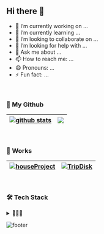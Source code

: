 ## Hi there 👋

<!--
**young5306/young5306** is a ✨ _special_ ✨ repository because its `README.md` (this file) appears on your GitHub profile.
-->

- 🔭 I’m currently working on ...
- 🌱 I’m currently learning ...
- 👯 I’m looking to collaborate on ...
- 🤔 I’m looking for help with ...
- 💬 Ask me about ...
- 📫 How to reach me: ...
- 😄 Pronouns: ...
- ⚡ Fun fact: ...

<br>

### 🎯 My Github

| <a href="https://github.com/anuraghazra/github-readme-stats"><img align="center" src="https://github-readme-stats.vercel.app/api?username=young5306&show_icons=true&include_all_commits=true&theme=shadow_green&hide_border=true&rank_icon=github" alt="github stats" /></a> | <a href="https://github.com/anuraghazra/github-readme-stats"><img align="center" src="https://github-readme-stats.vercel.app/api/top-langs/?username=young5306&layout=compact&theme=shadow_green&hide_border=true" /></a> |
| ------------- | ------------- |

<br>

### 📂 Works

| <a href="https://github.com/moneymerge/moneymerge-BE"><img align="center" src="https://github-readme-stats.vercel.app/api/pin/?username=young5306&repo=moneymerge&theme=shadow_green&hide_border=true&rank_icon=github" alt="houseProject" /></a> | <a href="https://github.com/TripDisk/TripDisk_BE_prac"><img align="center" src="https://github-readme-stats.vercel.app/api/pin/?username=young5306&repo=TripDisk&theme=shadow_green&hide_border=true&rank_icon=github" alt="TripDisk" /></a> |
| ------------- | ------------- |

<br>


### 🛠 Tech Stack
<details>
<summary>🚀🚀🚀</summary>
  
#### Programming Languages

<img src="https://img.shields.io/badge/JAVA-007396?style=flat-square&amp;logo=JAVA&amp;logoColor=white" alt="JAVA Badge">
<img src="https://img.shields.io/badge/python-3776AB?style=flat-square&amp;logo=Python&amp;logoColor=yellow" alt="Python Badge">

#### Backend

<img src="https://img.shields.io/badge/spring-6DB33F?style=flat-square&logo=spring&logoColor=white"> 
<img src="https://img.shields.io/badge/springboot-6DB33F?style=flat-square&logo=springboot&logoColor=white"> 
<img src="https://img.shields.io/badge/django-092E20?style=flat-square&logo=django&logoColor=white">
<img src="https://img.shields.io/badge/node.js-339933?style=flat-square&logo=Node.js&logoColor=white">

#### Frontend

<img src="https://img.shields.io/badge/html5-E34F26?style=flat-square&logo=html5&logoColor=white"> 
<img src="https://img.shields.io/badge/css-1572B6?style=flat-square&logo=css3&logoColor=white"> 
<img src="https://img.shields.io/badge/javascript-F7DF1E?style=flat-square&logo=javascript&logoColor=black"> 
<img src="https://img.shields.io/badge/jquery-0769AD?style=flat-square&logo=jquery&logoColor=white">
<img src="https://img.shields.io/badge/vue.js-4FC08D?style=flat-square&logo=vue.js&logoColor=white"> 
<img src="https://img.shields.io/badge/bootstrap-7952B3?style=flat-square&logo=bootstrap&logoColor=white">

#### Database

<img src="https://img.shields.io/badge/mysql-4479A1?style=flat-square&logo=mysql&logoColor=white"> 
<img src="https://img.shields.io/badge/mongoDB-47A248?style=flat-square&logo=MongoDB&logoColor=white">

#### DevOps & Servers

<img src="https://img.shields.io/badge/amazonAWS-232F3E?style=flat-square&logo=amazonaws&logoColor=white"> 
<img src="https://img.shields.io/badge/apache tomcat-F8DC75?style=flat-square&logo=apachetomcat&logoColor=white">

#### Version Control & Collaboration

<img src="https://img.shields.io/badge/git-F05032?style=flat-square&amp;logo=Git&amp;logoColor=white" alt="Git Badge">
<img src="https://img.shields.io/badge/github-181717?style=flat-square&logo=github&logoColor=white">
<img src="https://img.shields.io/badge/gitlab-FC6D26?style=flat-square&amp;logo=Gitlab&amp;logoColor=white" alt="Gitlab Badge">
<img src="https://img.shields.io/badge/sourcetree-0052CC?style=flat-square&amp;logo=Sourcetree&amp;logoColor=white" alt="Sourcetree Badge">

#### Productivity & Collaboration Tools

<img src="https://img.shields.io/badge/Notion-white?style=flat-square&amp;logo=Notion&amp;logoColor=black" alt="Notion Badge">
<img src="https://img.shields.io/badge/slack-4A154B?style=flat-square&amp;logo=Slack&amp;logoColor=white" alt="Slack Badge">
<img src="https://img.shields.io/badge/jira-0052CC?style=flat-square&amp;logo=jira&amp;logoColor=white" alt="Jira Badge">

</details>

![footer](https://capsule-render.vercel.app/api?section=footer&type=waving&color=gradient&height=200)

